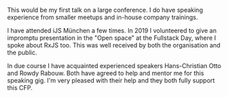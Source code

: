 This would be my first talk on a large conference. I do have speaking experience from smaller meetups and in-house company trainings.

I have attended iJS München a few times. In 2019 I volunteered to give an impromptu presentation in the "Open space" at the Fullstack Day, where I spoke about RxJS too. This was well received by both the organisation and the public.

In due course I have acquainted experienced speakers Hans-Christian Otto and Rowdy Rabouw. Both have agreed to help and mentor me for this speaking gig. I'm very pleased with their help and they both fully support this CFP.

